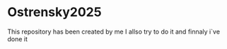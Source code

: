 # Ostrensky2025
This repository has been created by me
I allso try to do it and finnaly i`ve done it
